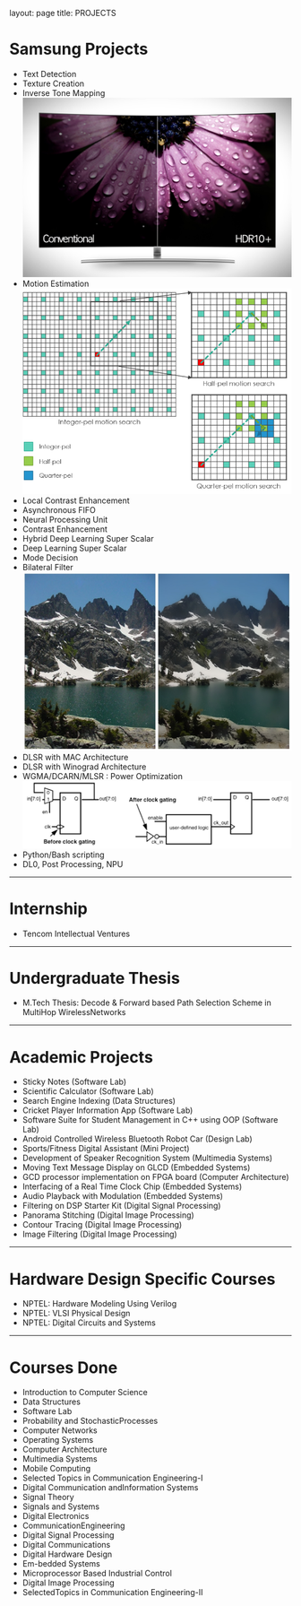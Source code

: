 layout: page
title: PROJECTS

# Samsung Projects

* Text Detection
* Texture Creation
* Inverse Tone Mapping<br>
  ![](images/inverse_tm.jpg)
* Motion Estimation<br>
  ![](images/motion_estimation.png)
* Local Contrast Enhancement
* Asynchronous FIFO
* Neural Processing Unit
* Contrast Enhancement
* Hybrid Deep Learning Super Scalar
* Deep Learning Super Scalar
* Mode Decision
* Bilateral Filter<br>
  ![](images/bilateral_filter.jpg)
* DLSR with MAC Architecture
* DLSR with Winograd Architecture
* WGMA/DCARN/MLSR : Power Optimization<br>
  ![](images/clock_gating.png)
* Python/Bash scripting
* DL0, Post Processing, NPU

---

# Internship

* Tencom Intellectual Ventures

---

# Undergraduate Thesis

* M.Tech Thesis: Decode & Forward based Path Selection Scheme in MultiHop WirelessNetworks

---

# Academic Projects

* Sticky Notes (Software Lab)
* Scientific Calculator (Software Lab)
* Search Engine Indexing (Data Structures)
* Cricket Player Information App (Software Lab)
* Software Suite for Student Management in C++ using OOP (Software Lab)
* Android Controlled Wireless Bluetooth Robot Car (Design Lab)
* Sports/Fitness Digital Assistant (Mini Project)
* Development of Speaker Recognition System (Multimedia Systems)
* Moving Text Message Display on GLCD (Embedded Systems)
* GCD processor implementation on FPGA board (Computer Architecture)
* Interfacing of a Real Time Clock Chip (Embedded Systems)
* Audio Playback with Modulation (Embedded Systems)
* Filtering on DSP Starter Kit (Digital Signal Processing)
* Panorama Stitching (Digital Image Processing)
* Contour Tracing (Digital Image Processing)
* Image Filtering (Digital Image Processing)

---

# Hardware Design Specific Courses

* NPTEL: Hardware Modeling Using Verilog
* NPTEL: VLSI Physical Design
* NPTEL: Digital Circuits and Systems

---

# Courses Done

* Introduction to Computer Science
* Data Structures
* Software Lab
* Probability and StochasticProcesses
* Computer Networks
* Operating Systems
* Computer Architecture
* Multimedia Systems
* Mobile Computing
* Selected Topics in Communication Engineering-I
* Digital Communication andInformation Systems
* Signal Theory
* Signals and Systems
* Digital Electronics
* CommunicationEngineering
* Digital Signal Processing
* Digital Communications
* Digital Hardware Design
* Em-bedded Systems
* Microprocessor Based Industrial Control
* Digital Image Processing
* SelectedTopics in Communication Engineering-II
